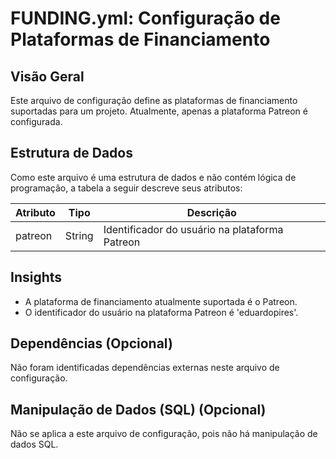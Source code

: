 # FUNDING.yml: Configuração de Plataformas de Financiamento

## Visão Geral
Este arquivo de configuração define as plataformas de financiamento suportadas para um projeto. Atualmente, apenas a plataforma Patreon é configurada.

## Estrutura de Dados
Como este arquivo é uma estrutura de dados e não contém lógica de programação, a tabela a seguir descreve seus atributos:

| Atributo | Tipo | Descrição |
| --- | --- | --- |
| patreon | String | Identificador do usuário na plataforma Patreon |

## Insights
- A plataforma de financiamento atualmente suportada é o Patreon.
- O identificador do usuário na plataforma Patreon é 'eduardopires'.

## Dependências (Opcional)
Não foram identificadas dependências externas neste arquivo de configuração.

## Manipulação de Dados (SQL) (Opcional)
Não se aplica a este arquivo de configuração, pois não há manipulação de dados SQL.
